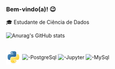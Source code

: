 ### Bem-vindo(a)! 😉

🎓 Estudante de Ciência de Dados

![Anurag's GitHub stats](https://github-readme-stats.vercel.app/api?username=deboratech&show_icons=true&theme=cobalt)

<div style="display: inline_block"><br>
<img align="center" alt="-Python" height="40" width="40" src="https://raw.githubusercontent.com/devicons/devicon/master/icons/python/python-original.svg">
<img align="center" alt="-PostgreSql" height="40" width="40" src="https://cdn.jsdelivr.net/gh/devicons/devicon/icons/postgresql/postgresql-original.svg" />
<img align="center" alt="-Jupyter" height="40" width="40" src="https://cdn.jsdelivr.net/gh/devicons/devicon/icons/jupyter/jupyter-original.svg" />
<img align="center" alt="-MySql" height="40" width="40" src="https://cdn.jsdelivr.net/gh/devicons/devicon/icons/mysql/mysql-original.svg" />

</div>

